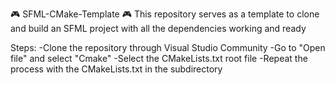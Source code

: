 🎮 SFML-CMake-Template 🎮
This repository serves as a template to clone and build an SFML project with all the dependencies working and ready

Steps:
-Clone the repository through Visual Studio Community
-Go to "Open file" and select "Cmake"
-Select the CMakeLists.txt root file
-Repeat the process with the CMakeLists.txt in the subdirectory 


